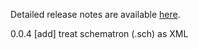 Detailed release notes are available [here](https://github.com/DotJoshJohnson/vscode-xml/releases).

0.0.4 [add] treat schematron (.sch) as XML